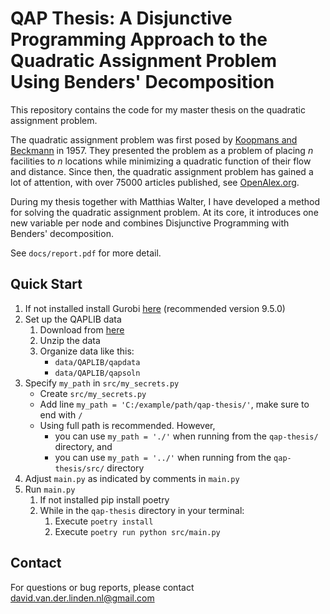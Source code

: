# QAP Thesis: A Disjunctive Programming Approach to the Quadratic Assignment Problem Using Benders' Decomposition

This repository contains the code for my master thesis on the quadratic assignment problem. 

The quadratic assignment problem was first posed by [Koopmans and Beckmann](10.2307/1907742) in 1957. They presented the problem as a problem of placing $n$ facilities to $n$ locations while minimizing a quadratic function of their flow and distance. Since then, the quadratic assignment problem has gained a lot of attention, with over $75000$ articles published, see [OpenAlex.org](https://openalex.org/works?page=1\&filter=default.search\%3AQuadratic\%20Assignment\%20Problem).

During my thesis together with Matthias Walter, I have developed a method for solving the quadratic assignment problem. At its core, it introduces one new variable per node and combines Disjunctive Programming with Benders' decomposition.

See `docs/report.pdf` for more detail.

## Quick Start
1. If not installed install Gurobi [here](https://www.gurobi.com/downloads/older-versions-gurobi-software/) (recommended version 9.5.0)
2. Set up the QAPLIB data
    1. Download from [here](https://coral.ise.lehigh.edu/data-sets/qaplib/qaplib-problem-instances-and-solutions/)
    2. Unzip the data
    3. Organize data like this:
        * `data/QAPLIB/qapdata`
        * `data/QAPLIB/qapsoln`
3. Specify `my_path` in `src/my_secrets.py`
    * Create `src/my_secrets.py`
    * Add line `my_path = 'C:/example/path/qap-thesis/'`, make sure to end with `/`
    * Using full path is recommended. However,
        * you can use `my_path = './'` when running from the `qap-thesis/` directory, and
        * you can use `my_path = '../'` when running from the `qap-thesis/src/` directory
4. Adjust `main.py` as indicated by comments in `main.py`
5. Run `main.py`
    1. If not installed pip install poetry
    2. While in the `qap-thesis` directory in your terminal: 
        1. Execute  `poetry install`
        2. Execute `poetry run python src/main.py`

## Contact
For questions or bug reports, please contact david.van.der.linden.nl@gmail.com
